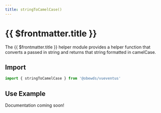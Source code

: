 ```yaml
---
title: stringToCamelCase()
---
```



<script setup>
    import DocsPackageVersion from '../../../src/views/compos/DocsPackageVersion.vue'
</script>



# {{ $frontmatter.title }}

The {{ $frontmatter.title }} helper module provides a helper function that converts a passed in string and returns that string formatted in camelCase.







## Import

```javascript
import { stringToCamelCase } from '@obewds/vueventus'
```






## Use Example

Documentation coming soon!
<!-- #TODO: complete example docs for helper module -->






<DocsPackageVersion/>
